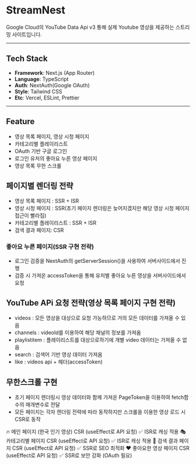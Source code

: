 # StreamNest

Google Cloud의 YouTube Data Api v3 통해 실제 Youtube 영상을 제공하는 스트리밍 사이트입니다.

---

## Tech Stack

 - **Framework**: Next.js (App Router)
 - **Language**: TypeScript
 - **Auth**: NextAuth(Google OAuth)
 - **Style**: Tailwind CSS
 - **Etc**: Vercel, ESLint, Prettier

---

## Feature

 - 영상 목록 페이지, 영상 시청 페이지
 - 카테고리별 플레이리스트
 - OAuth 기반 구글 로그인
 - 로그인 유저의 좋아요 누른 영상 페이지
 - 영상 목록 무한 스크롤

## 페이지별 렌더링 전략
 - 영상 목록 페이지 : SSR + ISR
 - 영상 시청 페이지 : SSR(초기 페이지 렌더링은 늦어지겠지만 해당 영상 시청 페이지 접근이 빨라짐)
 - 카테고리별 플레이리스트 : SSR + ISR
 - 검색 결과 페이지: CSR

### 좋아요 누른 페이지(SSR 구현 전략)
 - 로그인 검증을 NextAuth의 getServerSession()을 사용하여 서버사이드에서 진행
 - 검증 시 가져온 accessToken을 통해 유저별 좋아요 누른 영상을 서버사이드에서 요청

## YouTube APi 요청 전략(영상 목록 페이지 구현 전략)
 - videos : 모든 영상을 대상으로 요청 가능하므로 거의 모든 데이터를 가져올 수 있음
 - channels : videoId를 이용하여 해당 채널의 정보를 가져옴
 - playlistitem : 플레이리스트를 대상으로하기에 개별 video 데이터는 가져올 수 없음
 - search : 검색어 기반 영상 데이터 가져옴
 - like : videos api + 헤더(accessToken)

## 무한스크롤 구현
 - 초기 페이지 렌더링시 영상 데이터와 함께 가져온 PageToken을 이용하여 fetch함수의 매개변수로 전달
 - 모든 페이지는 각자 렌더링 전략에 따라 동작하지만 스크롤을 이용한 영상 로드 시 CSR로 동작


🔥 메인 페이지 (한국 인기 영상)	CSR (useEffect로 API 요청)	✅ ISR로 캐싱 적용
🎭 카테고리별 페이지	CSR (useEffect로 API 요청)	✅ ISR로 캐싱 적용
🔎 검색 결과 페이지	CSR (useEffect로 API 요청)	✅ SSR로 SEO 최적화
❤️ 좋아요한 영상 페이지	CSR (useEffect로 API 요청)	✅ SSR로 보안 강화 (OAuth 필요)